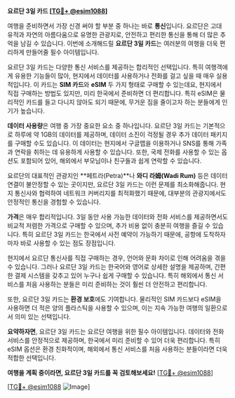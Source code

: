 **요르단 3일 카드 [[TG💪+ @esim1088](https://t.me/s/esim1088)]**

여행을 준비하면서 가장 신경 써야 할 부분 중 하나는 바로 **통신**입니다. 요르단은 고대 유적과 자연의 아름다움으로 유명한 관광지로, 안전하고 편리한 통신을 통해 더 많은 추억을 남길 수 있습니다. 이번에 소개해드릴 **요르단 3일 카드**는 여러분의 여행을 더욱 편리하게 만들어줄 필수 아이템입니다.

요르단 3일 카드는 다양한 통신 서비스를 제공하는 합리적인 선택입니다. 특히 여행객에게 유용한 기능들이 많아, 현지에서 데이터를 사용하거나 전화를 걸고 싶을 때 매우 실용적입니다. 이 카드는 **SIM 카드**와 **eSIM** 두 가지 형태로 구매할 수 있는데요, 현지에서 직접 구매하는 방법도 있지만, 미리 한국에서 준비하면 더 편리합니다. 특히 eSIM은 물리적인 카드를 들고 다니지 않아도 되기 때문에, 무거운 짐을 줄이고자 하는 분들에게 인기가 높습니다.

**데이터 사용량**은 여행 중 가장 중요한 요소 중 하나입니다. 요르단 3일 카드는 기본적으로 하루에 약 1GB의 데이터를 제공하며, 데이터 소진이 걱정될 경우 추가 데이터 패키지를 구매할 수도 있습니다. 이 데이터는 현지에서 구글맵을 이용하거나 SNS를 통해 가족과 연락을 취하는 데 유용하게 사용할 수 있습니다. 또한, 국제 전화를 사용할 수 있는 옵션도 포함되어 있어, 해외에서 부모님이나 친구들과 쉽게 연락할 수 있습니다.

요르단의 대표적인 관광지인 **페트라(Petra)**나 **와디 라姆(Wadi Rum)** 등은 데이터 연결이 불안정할 수 있는 곳이지만, 요르단 3일 카드는 이런 문제를 최소화해줍니다. 현지 통신사와 협력하여 네트워크 커버리지를 최적화했기 때문에, 대부분의 관광지에서도 안정적인 통신을 경험할 수 있습니다.

**가격**은 매우 합리적입니다. 3일 동안 사용 가능한 데이터와 전화 서비스를 제공하면서도 비교적 저렴한 가격으로 구매할 수 있으며, 추가 비용 없이 충분히 여행을 즐길 수 있습니다. 특히 요르단 3일 카드는 한국에서 사전 예약이 가능하기 때문에, 공항에 도착하자마자 바로 사용할 수 있는 점도 장점입니다.

현지에서 요르단 통신사를 직접 구매하는 경우, 언어와 문화 차이로 인해 어려움을 겪을 수 있습니다. 그러나 요르단 3일 카드는 한국어와 영어로 상세한 설명을 제공하며, 간편한 결제 시스템을 갖추고 있어 누구나 쉽게 구매할 수 있습니다. 특히 해외에서 통신 서비스를 처음 사용하는 분들은 미리 준비하는 것이 훨씬 더 안전하고 편리합니다.

또한, 요르단 3일 카드는 **환경 보호**에도 기여합니다. 물리적인 SIM 카드보다 eSIM을 사용하면 더 적은 양의 플라스틱을 사용할 수 있으며, 이는 지속 가능한 여행의 일환으로서 의미 있는 선택입니다.

**요약하자면**, 요르단 3일 카드는 요르단 여행을 위한 필수 아이템입니다. 데이터와 전화 서비스를 안정적으로 제공하며, 한국에서 미리 준비할 수 있어 더욱 편리합니다. 특히 eSIM 옵션은 환경 친화적이며, 해외에서 통신 서비스를 처음 사용하는 분들이라면 더욱 적합한 선택입니다.

**여행을 계획 중이라면, 요르단 3일 카드를 꼭 검토해보세요!** [[TG💪+ @esim1088](https://t.me/s/esim1088)]

[[TG💪+ @esim1088](https://t.me/s/esim1088) ![Image](https://i.postimg.cc/Y0z9fWf4/image.png)]